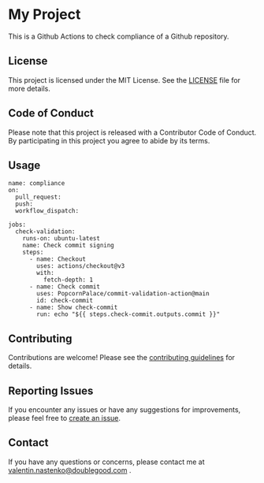# My Project

This is a Github Actions to check compliance of a Github repository.

## License

This project is licensed under the MIT License. See the [LICENSE](LICENSE) file for more details.

## Code of Conduct

Please note that this project is released with a Contributor Code of Conduct. By participating in this project you agree to abide by its terms.

## Usage

```
name: compliance
on:
  pull_request:
  push:
  workflow_dispatch:

jobs:
  check-validation:
    runs-on: ubuntu-latest
    name: Check commit signing
    steps:
      - name: Checkout
        uses: actions/checkout@v3
        with:
          fetch-depth: 1
      - name: Check commit
        uses: PopcornPalace/commit-validation-action@main
        id: check-commit
      - name: Show check-commit
        run: echo "${{ steps.check-commit.outputs.commit }}"
```

## Contributing

Contributions are welcome! Please see the [contributing guidelines](CONTRIBUTING.md) for details.

## Reporting Issues

If you encounter any issues or have any suggestions for improvements, please feel free to [create an issue](https://github.com/PopcornPalace/compliance-action/issues).

## Contact

If you have any questions or concerns, please contact me at valentin.nastenko@doublegood.com
.




